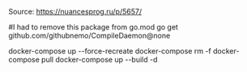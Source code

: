 Source: https://nuancesprog.ru/p/5657/

#I had to remove this package from go.mod
go get github.com/githubnemo/CompileDaemon@none

docker-compose up --force-recreate
docker-compose rm -f
docker-compose pull
docker-compose up --build -d

